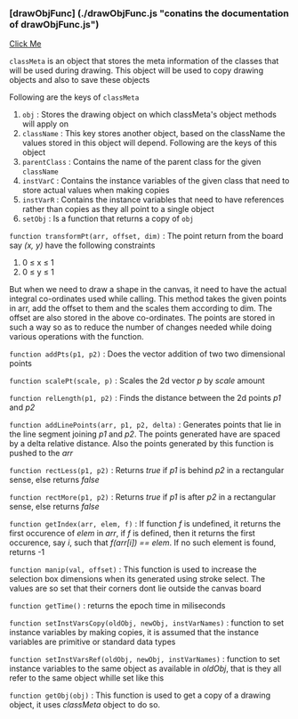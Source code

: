 ### [drawObjFunc] (./drawObjFunc.js "conatins the documentation of drawObjFunc.js")

<a href="./drawObjFunc.js">Click Me</a>

`classMeta` is an object that stores the meta information of the classes that will be used during drawing. This object will be used to copy drawing objects and also to save these objects

Following are the keys of `classMeta`
1. `obj` : Stores the drawing object on which classMeta's object methods will apply on
1. `className` : This key stores another object, based on the className the values stored in this object will depend. Following are the keys of this object
  1. `parentClass` : Contains the name of the parent class for the given `className`
  1. `instVarC` : Contains the instance variables of the given class that need to store actual values when making copies
  1. `instVarR` : Contains the instance variables that need to have references rather than copies as they all point to a single object
  1. `setObj` : Is a function that returns a copy of `obj`

`function transformPt(arr, offset, dim)` : The point return from the board say *(x, y)* have the following constraints

1. 0 ≤ x ≤ 1
1. 0 ≤ y ≤ 1

But when we need to draw a shape in the canvas, it need to have the actual integral co-ordinates used while calling. This method takes the given points in arr, add the offset to them and the scales them according to dim. The offset are also stored in the above co-ordinates. The points are stored in such a way so as to reduce the number of changes needed while doing various operations with the function.

`function addPts(p1, p2)` : Does the vector addition of two two dimensional points

`function scalePt(scale, p)` : Scales the 2d vector *p* by *scale* amount

`function relLength(p1, p2)` : Finds the distance between the 2d points *p1* and *p2*

`function addLinePoints(arr, p1, p2, delta)` : Generates points that lie in the line segment joining *p1* and *p2*. The points generated have are spaced by a delta relative distance. Also the points generated by this function is pushed to the *arr*

`function rectLess(p1, p2)` : Returns *true* if *p1* is behind *p2* in a rectangular sense, else returns *false*

`function rectMore(p1, p2)` : Returns *true* if *p1* is after *p2* in a rectangular sense, else returns *false*

`function getIndex(arr, elem, f)` : If function *f* is undefined, it returns the first occurence of *elem* in *arr*, if *f* is defined, then it returns the first occurence, say *i*, such that *f(arr[i]) == elem*. If no such element is found, returns -1

`function manip(val, offset)` : This function is used to increase the selection box dimensions when its generated using stroke select. The values are so set that their corners dont lie outside the canvas board

`function getTime()` : returns the epoch time in miliseconds

`function setInstVarsCopy(oldObj, newObj, instVarNames)` : function to set instance variables by making copies, it is assumed that the instance variables are primitive or standard data types

`function setInstVarsRef(oldObj, newObj, instVarNames)` : function to set instance variables to the same object as available in *oldObj*, that is they all refer to the same object whille set like this

`function getObj(obj)` : This function is used to get a copy of a drawing object, it uses *classMeta* object to do so.
